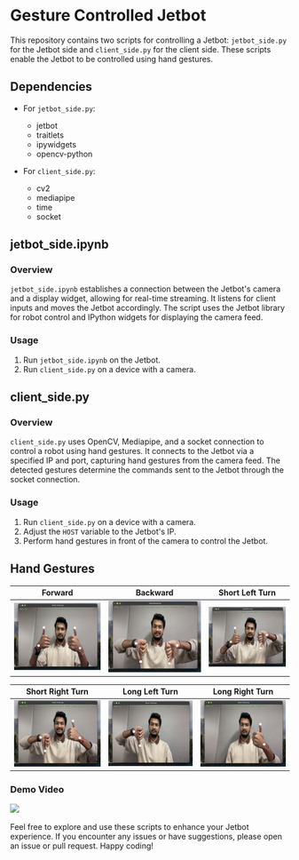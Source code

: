 # Gesture Controlled Jetbot

This repository contains two scripts for controlling a Jetbot: `jetbot_side.py` for the Jetbot side and `client_side.py` for the client side. These scripts enable the Jetbot to be controlled using hand gestures.

## Dependencies

- For `jetbot_side.py`:
  - jetbot
  - traitlets
  - ipywidgets
  - opencv-python

- For `client_side.py`:
  - cv2
  - mediapipe
  - time
  - socket

## jetbot_side.ipynb

### Overview

`jetbot_side.ipynb` establishes a connection between the Jetbot's camera and a display widget, allowing for real-time streaming. It listens for client inputs and moves the Jetbot accordingly. The script uses the Jetbot library for robot control and IPython widgets for displaying the camera feed.

### Usage

1. Run `jetbot_side.ipynb` on the Jetbot.
2. Run `client_side.py` on a device with a camera.

## client_side.py

### Overview

`client_side.py` uses OpenCV, Mediapipe, and a socket connection to control a robot using hand gestures. It connects to the Jetbot via a specified IP and port, capturing hand gestures from the camera feed. The detected gestures determine the commands sent to the Jetbot through the socket connection.

### Usage

1. Run `client_side.py` on a device with a camera.
2. Adjust the `HOST` variable to the Jetbot's IP.
3. Perform hand gestures in front of the camera to control the Jetbot.

## Hand Gestures


| Forward | Backward | Short Left Turn |
|:-------------------------:|:-------------------------:|:-------------------------:|
|<img src="https://github.com/HarshShroff/GestureControlledJetbot/blob/main/docs/imgs/forward.png" alt="Forward" width="100%">|  <img src="https://github.com/HarshShroff/GestureControlledJetbot/blob/main/docs/imgs/backward.png" alt="Backward" width="100%">|<img src="https://github.com/HarshShroff/GestureControlledJetbot/blob/main/docs/imgs/sleft.png" alt="Short Left Turn" width="100%">


| Short Right Turn | Long Left Turn | Long Right Turn |
|:-------------------------:|:-------------------------:|:-------------------------:|
|<img src="https://github.com/HarshShroff/GestureControlledJetbot/blob/main/docs/imgs/sright.png" alt="Forward" width="100%">|  <img src="https://github.com/HarshShroff/GestureControlledJetbot/blob/main/docs/imgs/lleft.png" alt="Backward" width="100%">|<img src="https://github.com/HarshShroff/GestureControlledJetbot/blob/main/docs/imgs/lright.png" alt="Short Left Turn" width="100%">


### Demo Video

[<img src="https://github.com/HarshShroff/GestureControlledJetbot/blob/main/docs/imgs/cover.png">](https://drive.google.com/file/d/1hnb25JeQzMP0U4jyhdVHA5woU9TRMHZe/preview)


Feel free to explore and use these scripts to enhance your Jetbot experience. If you encounter any issues or have suggestions, please open an issue or pull request. Happy coding!
